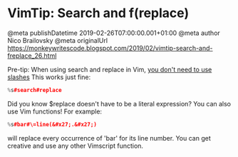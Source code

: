 # VimTip: Search and f(replace)

@meta publishDatetime 2019-02-26T07:00:00.001+01:00
@meta author Nico Brailovsky
@meta originalUrl https://monkeywritescode.blogspot.com/2019/02/vimtip-search-and-freplace_26.html

Pre-tip: When using search and replace in Vim, [you don't need to use slashes](md_blog/2015/0507_VimtipStopescapingslashes.md)
This works just fine:

```c++
%s#search#replace
```

Did you know $replace doesn't have to be a literal expression? You can also use Vim functions! For example:

```c++
%s#bar#\=line(&#x27;.&#x27;)
```

will replace every occurrence of 'bar' for its line number. You can get creative and use any other Vimscript function.

